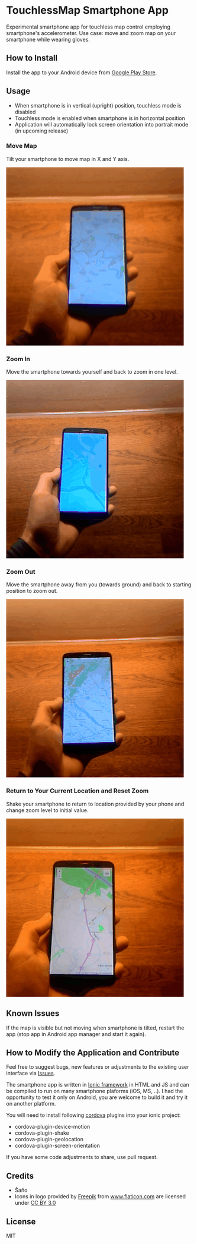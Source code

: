 # TouchlessMap Smartphone App

Experimental smartphone app for touchless map control employing smartphone's accelerometer.
Use case: move and zoom map on your smartphone while wearing gloves.

## How to Install

Install the app to your Android device from [Google Play Store](https://play.google.com/store/apps/details?id=com.ionicframework.myapp418130).

## Usage

* When smartphone is in vertical (upright) position, touchless mode is disabled
* Touchless mode is enabled when smartphone is in horizontal position
* Application will automatically lock screen orientation into portrait mode (in upcoming release)

### Move Map

Tilt your smartphone to move map in X and Y axis.

<img src="https://github.com/petervojtek/touchless-map/raw/master/videos/move.gif"></img>

### Zoom In

Move the smartphone towards yourself and back to zoom in one level.

<img src="https://github.com/petervojtek/touchless-map/raw/master/videos/zoom-in.gif"></img>

### Zoom Out

Move the smartphone away from you (towards ground) and back to starting position to zoom out.

<img src="https://github.com/petervojtek/touchless-map/raw/master/videos/zoom-out.gif"></img>

### Return to Your Current Location and Reset Zoom

Shake your smartphone to return to location provided by your phone and change zoom level to initial value.

<img src="https://github.com/petervojtek/touchless-map/raw/master/videos/shake.gif"></img>

## Known Issues

If the map is visible but not moving when smartphone is tilted, restart the app (stop app in Android app manager and start it again).

## How to Modify the Application and Contribute

Feel free to suggest bugs, new features or adjustments to the existing user interface via [Issues](https://github.com/petervojtek/touchless-map/issues).

The smartphone app is written in [Ionic framework](ionicframework.com) in HTML and JS and can be compiled to run on many smartphone plaforms (iOS, MS, ..). I had the opportunity to test it only on Android, you are welcome to build it and try it on another platform.

You will need to install  following [cordova](https://cordova.apache.org/) plugins into your ionic project:
* cordova-plugin-device-motion
* cordova-plugin-shake
* cordova-plugin-geolocation
* cordova-plugin-screen-orientation

If you have some code adjustments to share, use pull request.

## Credits

* Šaňo
* Icons in logo provided by <a href="http://www.freepik.com" title="Freepik">Freepik</a> from <a href="http://www.flaticon.com" title="Flaticon">www.flaticon.com</a> are licensed under <a href="http://creativecommons.org/licenses/by/3.0/" title="Creative Commons BY 3.0">CC BY 3.0</a>

## License

MIT


